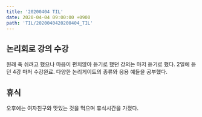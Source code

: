 ```yaml
---
title: '20200404 TIL'
date: 2020-04-04 09:00:00 +0900
path: 'TIL/2020040420200404_TIL'
---
```


## 논리회로 강의 수강

원래 푹 쉬려고 했으나 마음이 편치않아 듣기로 했던 강의는 마저 듣기로 했다. 2일에 듣던 4강 마저 수강완료. 다양한 논리게이트의 종류와 응용 예들을 공부했다.

## 휴식

오후에는 여자친구와 맛있는 것을 먹으며 휴식시간을 가졌다.